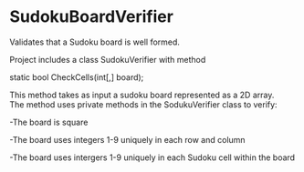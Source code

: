 SudokuBoardVerifier
===================

Validates that a Sudoku board is well formed.

Project includes a class SudokuVerifier with method 

static bool CheckCells(int[,] board);

This method takes as input a sudoku board represented as a 2D array.  
The method uses private methods in the SodukuVerifier class to verify:

-The board is square

-The board uses integers 1-9 uniquely in each row and column

-The board uses intergers 1-9 uniquely in each Sudoku cell within the board

